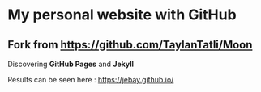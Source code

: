 # My personal website with GitHub

## Fork from https://github.com/TaylanTatli/Moon

Discovering **GitHub Pages** and **Jekyll**

Results can be seen here : https://jebay.github.io/ 